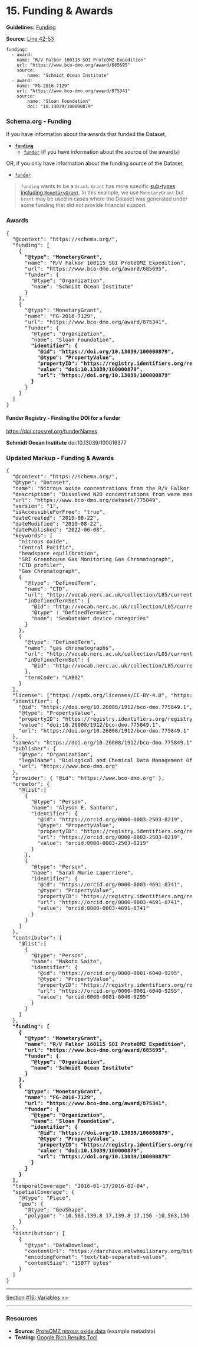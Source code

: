 # 15. Funding & Awards

**Guidelines:** 
[Funding](/guides/Dataset.md#funding)

**Source:**
[Line 42-53](/tutorials/esip-summer-mtg-2022/examples/dataset-01.txt#L42-L53)

```
funding:
  - award:
    name: "R/V Falkor 160115 SOI ProteOMZ Expedition"
    url: "https://www.bco-dmo.org/award/685695"
    source: 
        name: "Schmidt Ocean Institute"
  - award:
    name: "FG-2016-7129"
    url: "https://www.bco-dmo.org/award/875341"
    source:
        name: "Sloan Foundation"
        doi: "10.13039/100000879"
```

### Schema.org - Funding

If you have information about the awards that funded the Dataset,

- <strong>[`funding`](https://schema.org/funding)</strong>
    - [`funder`](https://schema.org/funder) (if you have information about the source of the award(s)

OR, if you only have information about the funding source of the Dataset,

- [`funder`](https://schema.org/funder)

> `funding` wants to be a `Grant`. `Grant` has more specific [sub-types including `MonetaryGrant`](https://schema.org/Grant#subtypes). In this example, we use `MonetaryGrant` but `Grant` may be used in cases where the Dataset was generated under some funding that did not provide financial support.

### Awards

<pre>
{
  "@context": "https://schema.org/",
  "funding": [
    {
      <strong>"@type": "MonetaryGrant",</strong>
      "name": "R/V Falkor 160115 SOI ProteOMZ Expedition",
      "url": "https://www.bco-dmo.org/award/685695",
      "funder": {
        "@type": "Organization",
        "name": "Schmidt Ocean Institute"
      }
    },
    {
      "@type": "MonetaryGrant",
      "name": "FG-2016-7129",
      "url": "https://www.bco-dmo.org/award/875341",
      "funder": {
        "@type": "Organization",
        "name": "Sloan Foundation",
        <strong>"identifier": {
          "@id": "https://doi.org/10.13039/100000879",
          "@type": "PropertyValue",
          "propertyID": "https://registry.identifiers.org/registry/doi",
          "value": "doi:10.13039/100000879",
          "url": "https://doi.org/10.13039/100000879"
        }</strong>
      }
    }
  ]
}
</pre>

#### Funder Registry - Finding the DOI for a funder

https://doi.crossref.org/funderNames

**Schmidt Ocean Institute**
doi:10.13039/100016377

### Updated Markup - Funding & Awards

<pre>
{
  "@context": "https://schema.org/",
  "@type": "Dataset",
  "name": "Nitrous oxide concentrations from the R/V Falkor expedition FK160115 in the Central Pacific from January to February 2016",
  "description": "Dissolved N2O concentrations from were measured in discrete samples on a research expedition to the Equatorial Pacific. Water samples were collected using a 24 bottle Niskin rosette equipped with a CTD. N₂O concentrations were measured using a headspace equilibration method and analyzed on a SRI Greenhouse Gas Monitoring Gas Chromatograph.",
  "url": "https://www.bco-dmo.org/dataset/775849",
  "version": "1",
  "isAccessibleForFree": "true",
  "dateCreated": "2019-08-22",
  "dateModified": "2019-08-22",
  "datePublished": "2022-06-08",
  "keywords": [
    "nitrous oxide", 
    "Central Pacific", 
    "headspace equilibration", 
    "SRI Greenhouse Gas Monitoring Gas Chromatograph",
    "CTD profiler",
    "Gas Chromatograph",
    {
      "@type": "DefinedTerm",
      "name": "CTD",
      "url": "http://vocab.nerc.ac.uk/collection/L05/current/130/",
      "inDefinedTermSet": {
        "@id": "http://vocab.nerc.ac.uk/collection/L05/current/",
        "@type" : "DefinedTermSet",
        "name": "SeaDataNet device categories"
      }
    },
    {
      "@type": "DefinedTerm",
      "name": "gas chromatographs",
      "url": "http://vocab.nerc.ac.uk/collection/L05/current/LAB02/",
      "inDefinedTermSet": {
        "@id": "http://vocab.nerc.ac.uk/collection/L05/current/"
      },
      "termCode": "LAB02"
    }
  ],
  "license": ["https://spdx.org/licenses/CC-BY-4.0", "https://creativecommons.org/licenses/by/4.0/"],
  "identifier": {
    "@id": "https://doi.org/10.26008/1912/bco-dmo.775849.1",
    "@type": "PropertyValue",
    "propertyID": "https://registry.identifiers.org/registry/doi",
    "value": "doi:10.26008/1912/bco-dmo.775849.1",
    "url": "https://doi.org/10.26008/1912/bco-dmo.775849.1"
  },
  "sameAs": "https://doi.org/10.26008/1912/bco-dmo.775849.1",
  "publisher": {
    "@type": "Organization",
    "legalName": "Biological and Chemical Data Management Office",
    "url": "https://www.bco-dmo.org"
  },
  "provider": { "@id": "https://www.bco-dmo.org" },
  "creator": {
    "@list":[
      {
        "@type": "Person",
        "name": "Alyson E. Santoro",
        "identifier": {
          "@id": "https://orcid.org/0000-0003-2503-8219",
          "@type": "PropertyValue",
          "propertyID": "https://registry.identifiers.org/registry/orcid",
          "url": "https://orcid.org/0000-0003-2503-8219",
          "value": "orcid:0000-0003-2503-8219"
        }
      },
      {
        "@type": "Person",
        "name": "Sarah Marie Laperriere",
        "identifier": {
          "@id": "https://orcid.org/0000-0003-4691-8741",
          "@type": "PropertyValue",
          "propertyID": "https://registry.identifiers.org/registry/orcid",
          "url": "https://orcid.org/0000-0003-4691-8741",
          "value": "orcid:0000-0003-4691-8741"
        }
      }
    ]
  },
  "contributor": {
    "@list":[
      {
        "@type": "Person",
        "name": "Makoto Saito",
        "identifier": {
          "@id": "https://orcid.org/0000-0001-6040-9295",
          "@type": "PropertyValue",
          "propertyID": "https://registry.identifiers.org/registry/orcid",
          "url": "https://orcid.org/0000-0001-6040-9295",
          "value": "orcid:0000-0001-6040-9295"
        }
      }
    ]
  },
  <strong>"funding": [
    {
      "@type": "MonetaryGrant",
      "name": "R/V Falkor 160115 SOI ProteOMZ Expedition",
      "url": "https://www.bco-dmo.org/award/685695",
      "funder": {
        "@type": "Organization",
        "name": "Schmidt Ocean Institute"
      }
    },
    {
      "@type": "MonetaryGrant",
      "name": "FG-2016-7129",
      "url": "https://www.bco-dmo.org/award/875341",
      "funder": {
        "@type": "Organization",
        "name": "Sloan Foundation",
        "identifier": {
          "@id": "https://doi.org/10.13039/100000879",
          "@type": "PropertyValue",
          "propertyID": "https://registry.identifiers.org/registry/doi",
          "value": "doi:10.13039/100000879",
          "url": "https://doi.org/10.13039/100000879"
        }
      }
    }
  ],</strong>
  "temporalCoverage": "2016-01-17/2016-02-04",
  "spatialCoverage": {
    "@type": "Place",
    "geo": {
      "@type": "GeoShape",
      "polygon": "-10.563,139.8 17,139.8 17,156 -10.563,156 -10.563,139.8"
    }
  },
  "distribution": [
    {
      "@type": "DataDownload",
      "contentUrl": "https://darchive.mblwhoilibrary.org/bitstream/1912/28977/1/dataset-775849_proteomz-nitrous-oxide-data__v1.tsv",
      "encodingFormat": "text/tab-separated-values",
      "contentSize": "15077 bytes"
    }
  ]
} 
</pre>

<hr/>

[Section #16: Variables >>](16_variables.md)

<hr/>

### Resources
- **Source:** [ProteOMZ nitrous oxide data](/tutorials/esip-summer-mtg-2022/examples/dataset-01.txt) (example metadata)
- **Testing:** [Google Rich Results Tool](https://search.google.com/test/rich-results)


